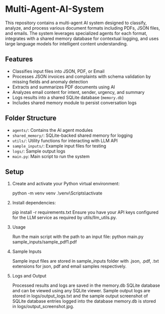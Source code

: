 # Multi-Agent-AI-System
This repository contains a multi-agent AI system designed to classify, analyze, and process various document formats including PDFs, JSON files, and emails. The system leverages specialized agents for each format, integrates with a shared memory database for contextual logging, and uses large language models for intelligent content understanding.

## Features
- Classifies input files into JSON, PDF, or Email
- Processes JSON invoices and complaints with schema validation by missing fields and anomaly detection
- Extracts and summarizes PDF documents using AI
- Analyzes email content for intent, sender, urgency, and summary
- Logs results into a shared SQLite database (`memory.db`)
- Includes shared memory module to persist conversation logs

## Folder Structure

- `agents/`: Contains the AI agent modules
- `shared_memory/`: SQLite-backed shared memory for logging
- `utils/`: Utility functions for interacting with LLM API
- `sample_inputs/`: Example input files for testing
- `logs/`: Sample output logs
- `main.py`: Main script to run the system

## Setup

1. Create and activate your Python virtual environment:
   
   python -m venv venv
   .\venv\Scripts\activate
   
2. Install dependencies:
   
   pip install -r requirements.txt
   Ensure you have your API keys configured for the LLM service as required by utils/llm_utils.py.

3. Usage
   
   Run the main script with the path to an input file:
   python main.py sample_inputs/sample_pdf1.pdf

4. Sample Inputs
   
   Sample input files are stored in sample_inputs folder with .json, .pdf, .txt extensions for json, pdf and email samples respectively.

5. Logs and Output
    
   Processed results and logs are saved in the memory.db SQLite database and can be viewed using any SQLite viewer. Sample output logs are stored in logs/output_logs.txt and the sample output screenshot of SQLite database entries logged into the database memory.db is stored in logs/output_screenshot.jpg.
